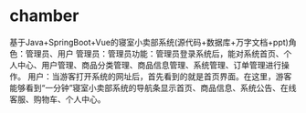 # chamber
基于Java+SpringBoot+Vue的寝室小卖部系统(源代码+数据库+万字文档+ppt)角色：管理员、用户  管理员：管理员功能：管理员登录系统后，能对系统首页、个人中心、用户管理、商品分类管理、商品信息管理、系统管理、订单管理进行操作。  用户：当游客打开系统的网址后，首先看到的就是首页界面。在这里，游客能够看到“一分钟”寝室小卖部系统的导航条显示首页、商品信息、系统公告、在线客服、购物车、个人中心。
